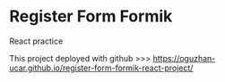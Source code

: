 # Register Form Formik

React practice

This project deployed with github >>> https://oguzhan-ucar.github.io/register-form-formik-react-project/ 
